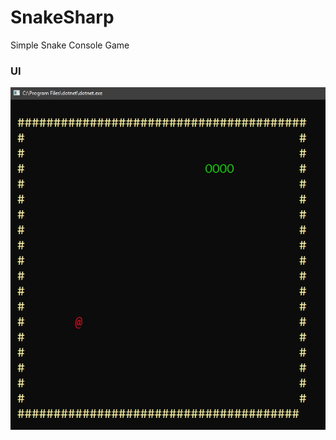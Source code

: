 # SnakeSharp
Simple Snake Console Game

### UI
![Alt Text](https://github.com/FkLaagom/SnakeSharp/blob/master/MD/Snake.png)
